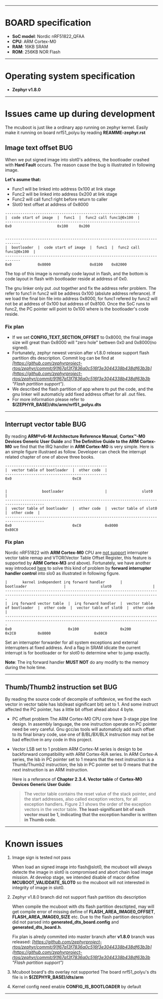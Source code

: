 ***
# BOARD specification #
- **SoC model**: Nordic nRF51822_QFAA
- **CPU**: ARM Cortex-M0
- **RAM**: 16KB SRAM
- **ROM**: 256KB NOR Flash
***
# Operating system specification #
- **Zephyr v1.8.0**
***
# Issues came up during development #
The mcuboot is just like a ordinary app running on zephyr kernel. Easily make it running on board nrf51_polyu by reading **REAMME-zephyr.rst**
## Image text offset BUG ##
When we put signed image into slot0's address, the bootloader crashed with **Hard Fault** occurs.
The reason cause the bug is illustrated in following image.

**Let's asume that:**
- Func1 will be linked into address 0x100 at link stage
- Func2 will be linked into address 0x200 at link stage
- Func2 will call func1 right before return to caller
- Slot0 text offset at address of 0x8000

```
--------------------------------------------------------------
|  code start of image  |  func1  |  func2 call func1@0x100  |
--------------------------------------------------------------
0x0                     0x100     0x200


-----------------------------------------------------------------------------
|  bootloader  |  code start of image  |  func1  |  func2 call func1@0x100  |
-----------------------------------------------------------------------------
0x0            0x8000                  0x8100    0x82000
```
The top of this image is normally code layout in flash, and the bottom is code layout in flash with bootloader reside at address of 0x0.

The gnu linker only put .out together and fix the address refer problem. The refer to func1 in func2 will be address 0x100 (abslute address referance). If we load the final bin file into address 0x8000, for func1 refered by func2 will not be at address of 0x100 but address of 0x8100. Once the SoC runs to func2, the PC pointer will point to 0x100 where is the bootloader's code reside.
### Fix plan ###
- If we set **CONFIG_TEXT_SECTION_OFFSET** to 0x8000, the final image size will great than 0x8000 will "zero hole" bettwen 0x0 and 0x8000(no signed).
- Fortunately, zephyr newest version after v1.8.0 release support flash partition dts description. Commit log can be find at *[https://github.com/zephyrproject-rtos/zephyr/commit/91f67a13f7836a0c516f3e3044338b438df63b3b](https://github.com/zephyrproject-rtos/zephyr/commit/91f67a13f7836a0c516f3e3044338b438df63b3b "Flash partition support")*.
- We described the flash partition of app where to put the code, and the gnu linker will automaticly add fixed address offset for all .out files.
- For more information please refer to **$(ZEPHYR_BASE)/dts/arm/nrf51_polyu.dts**
***
## Interrupt vector table BUG ##
By reading **ARM®v6-M Architecture Reference Manual**, **Cortex™-M0 Devices Generic User Guide** and **The Definitive Guide to the ARM Cortex-M0** we find that the IRQ handler in **ARM Cortex-M0** is very simple. Here is an simple figure illustraed as follow. Developer can check the interrupt related chapter of one of above three books.
```
-----------------------------------------------
|  vector table of bootloader  |  other code  |
-----------------------------------------------
0x0                            0xC0


|                bootloader                   |                slot0                   |
----------------------------------------------------------------------------------------
|  vector table of bootloader  |  other code  |  vector table of slot0  |  other code  |
----------------------------------------------------------------------------------------
0x0                            0xC0           0x8000                    0x80C0
```
### Fix plan ###
Nordic nRF51822 with **ARM Cortex-M0** CPU are [not support](https://devzone.nordicsemi.com/question/139887/interrupt-vectors-remap/ "Interrupt Vectors REMAP") interrupter vector table remap and VTOR(Vector Table Offset Register, this feature is supported by **ARM Cortex-M3** and above). Fortunately, we have another way introduced [here](https://devzone.nordicsemi.com/question/33621/how-to-make-the-nrf51822-flash-jump-successful-without-softdevice/?answer=33678#post-id-33678 "Bootloader without softdevice") to solve this kind of problem by **forward interrupter handler control** into slo0 as illustrated in following figure.
```
|       kernel independent irq forward handler       |                  bootloader                 |                slot0                   |
---------------------------------------------------------------------------------------------------------------------------------------------
|  irq forward vector table  |  irq forward handler  |  vector table of bootloader  |  other code  |  vector table of slot0  |  other code  |
---------------------------------------------------------------------------------------------------------------------------------------------
0x0                          0x100                   0x200                          0x2C0          0x8000                    0x80C0
```
Set an interrupter forwarder for all system exceptions and external interrupters at fixed address. And a flag in SRAM idicate the current interrupt is for bootloader or for slot0 to determine wher to jump exactly.

**Note**: The irq forward handler **MUST NOT** do any modify to the memory during the hole time.
***
## Thumb/Thumb2 instruction set BUG ##
By reading the source code of decompile of softdevice, we find the each vector in vector table has lsb(least significant bit) set to 1. And some instruct affected the PC pointer, has a little bit offset ahead about 4 byte.

- PC offset problem
The ARM Cortex-M0 CPU core have 3-stage pipe line design. In assembly language, the one instruction operate on PC pointer need be very careful. Gnu gcc/as tools will automaticly add such offset to its final binary code, use one of B/BL/BX/BLX instruction may not be bad effective in any code in this project.

- Vector LSB set to 1 problem
	ARM Cortex-M series is design to be backforward compatibility with ARM Cortex-R/A series. In ARM Cortex-A series, the lsb in PC pointer set to 1 means that the next instruction is a Thumb/Thumb2 instruction; the lsb in PC pointer set to 0 means that the next instruction is an ARM instruction.

	Here is a referance of **Chapter 2.3.4. Vector table** of **Cortex-M0 Devices Generic User Guide**:
	>The vector table contains the reset value of the stack pointer, and the start addresses, also called exception vectors, for all exception handlers. Figure 2.1 shows the order of the exception vectors in the vector table. **The least-significant bit of each vector must be 1, indicating that the exception handler is written in Thumb code**.

***
# Known issues #
1. Image sign is tested not pass

	When load an signed image into flash@slot0, the mcuboot will always detecte the image in slot0 is compromised and abort chain load image mission. At develop stage, we intended disable of macor define **MCUBOOT_VALIDDATE_SLOT0** so the mcuboot will not interested in integrity of image in slot0.

2. Zephyr v1.8.0 branch did not support flash partition dts description

	When compile the mcuboot with dts flash partition desctipted, may will get compile error of missing define of **FLASH_AREA_IMAGE0_OFFSET**, **FLASH_AREA_IMAGE0_SIZE** etc. Due to the flash partition description did not parsed into **generated_dts_board.config** and **generated_dts_board.h**.

	Fix plan is alredy commited into master branch after **v1.8.0** branch was released: *[https://github.com/zephyrproject-rtos/zephyr/commit/91f67a13f7836a0c516f3e3044338b438df63b3b](https://github.com/zephyrproject-rtos/zephyr/commit/91f67a13f7836a0c516f3e3044338b438df63b3b "Flash partition support")*

3. Mcuboot board's dts overlay not supported
	The board nrf51_polyu's dts file is in **$(ZEPHYR_BASE)/dts/arm**
4. Kernel config need enable **CONFIG_IS_BOOTLOADER** by default

***